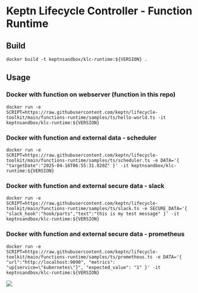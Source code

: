 # Keptn Lifecycle Controller - Function Runtime

## Build
```
docker build -t keptnsandbox/klc-runtime:${VERSION} .
```

## Usage

### Docker with function on webserver (function in this repo)
```
docker run -e SCRIPT=https://raw.githubusercontent.com/keptn/lifecycle-toolkit/main/functions-runtime/samples/ts/hello-world.ts -it keptnsandbox/klc-runtime:${VERSION}
```

### Docker with function and external data - scheduler
```
docker run -e SCRIPT=https://raw.githubusercontent.com/keptn/lifecycle-toolkit/main/functions-runtime/samples/ts/scheduler.ts -e DATA='{ "targetDate":"2025-04-16T06:55:31.820Z" }' -it keptnsandbox/klc-runtime:${VERSION}
```

### Docker with function and external secure data - slack
```
docker run -e SCRIPT=https://raw.githubusercontent.com/keptn/lifecycle-toolkit/main/functions-runtime/samples/ts/slack.ts -e SECURE_DATA='{ "slack_hook":"hook/parts","text":"this is my test message" }' -it keptnsandbox/klc-runtime:${VERSION}
```

### Docker with function and external secure data - prometheus
```
docker run -e SCRIPT=https://raw.githubusercontent.com/keptn/lifecycle-toolkit/main/functions-runtime/samples/ts/prometheus.ts -e DATA='{ "url":"http://localhost:9090", "metrics": "up{service=\"kubernetes\"}", "expected_value": "1" }' -it keptnsandbox/klc-runtime:${VERSION}
```

<img referrerpolicy="no-referrer-when-downgrade" src="https://static.scarf.sh/a.png?x-pxid=858843d8-8da2-4ce5-a325-e5321c770a78" />
